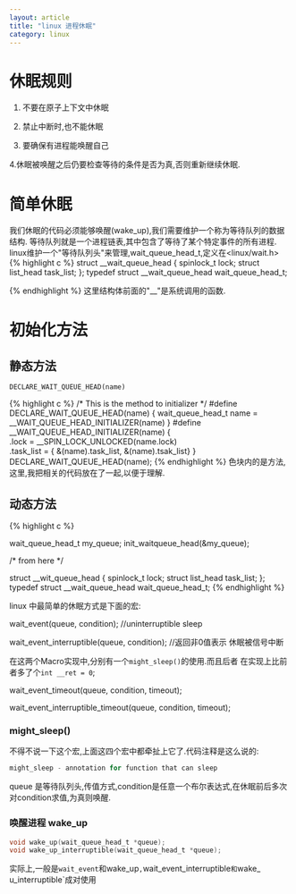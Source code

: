 ```yaml
---
layout: article
title: "linux 进程休眠"
category: linux
---
```


# 休眠规则

1. 不要在原子上下文中休眠

2. 禁止中断时,也不能休眠

3. 要确保有进程能唤醒自己

4.休眠被唤醒之后仍要检查等待的条件是否为真,否则重新继续休眠.

# 简单休眠
我们休眠的代码必须能够唤醒(wake_up),我们需要维护一个称为等待队列的数据结构.
等待队列就是一个进程链表,其中包含了等待了某个特定事件的所有进程.
linux维护一个"等待队列头"来管理,wait_queue_head_t,定义在<linux/wait.h>
{% highlight c %}
struct __wait_queue_head {
	spinlock_t		lock;
	struct list_head	task_list;
};
typedef struct __wait_queue_head wait_queue_head_t;

{% endhighlight %}
这里结构体前面的"__"是系统调用的函数.

# 初始化方法

## 静态方法

`DECLARE_WAIT_QUEUE_HEAD(name)`


{% highlight c %}
/* This is the method to initializer */
#define DECLARE_WAIT_QUEUE_HEAD(name) {
	wait_queue_head_t name = __WAIT_QUEUE_HEAD_INITIALIZER(name)
}
#define __WAIT_QUEUE_HEAD_INITIALIZER(name) {				\
	.lock		= __SPIN_LOCK_UNLOCKED(name.lock)		\
	.task_list	= { &(name).task_list, &(name).tsak_list}
}
DECLARE_WAIT_QUEUE_HEAD(name);
{% endhighlight %}
色块内的是方法,这里,我把相关的代码放在了一起,以便于理解.

## 动态方法
{% highlight c %}

 wait_queue_head_t my_queue;
 init_waitqueue_head(&my_queue);

 /* from here */

 struct __wit_queue_head {
	spinlock_t		lock;
	struct list_head	task_list;
 };
typedef struct __wait_queue_head wait_queue_head_t;
{% endhighlight %}

linux 中最简单的休眠方式是下面的宏:

wait_event(queue, condition);	//uninterruptible sleep

wait_event_interruptible(queue, condition); //返回非0值表示
休眠被信号中断

在这两个Macro实现中,分别有一个`might_sleep()`的使用.而且后者
在实现上比前者多了个`int __ret = 0`;

wait_event_timeout(queue, condition, timeout);

wait_event_interruptible_timeout(queue, condition, timeout);

### might_sleep()
不得不说一下这个宏,上面这四个宏中都牵扯上它了.代码注释是这么说的:

```c
might_sleep - annotation for function that can sleep
```

queue 是等待队列头,传值方式,condition是任意一个布尔表达式,在休眠前后多次
对condition求值,为真则唤醒.

### 唤醒进程 wake_up

```c
void wake_up(wait_queue_head_t *queue);
void wake_up_interruptible(wait_queue_head_t *queue);
```
实际上,一般是`wait_event`和wake_up`,`wait_event_interruptible`和`wake_
u_interruptible`成对使用








